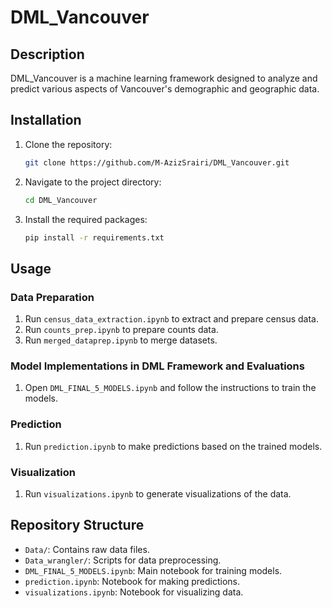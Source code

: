 # DML_Vancouver

## Description
DML_Vancouver is a machine learning framework designed to analyze and predict various aspects of Vancouver's demographic and geographic data.

## Installation
1. Clone the repository:
    ```bash
    git clone https://github.com/M-AzizSrairi/DML_Vancouver.git
    ```
2. Navigate to the project directory:
    ```bash
    cd DML_Vancouver
    ```
3. Install the required packages:
    ```bash
    pip install -r requirements.txt
    ```

## Usage
### Data Preparation
1. Run `census_data_extraction.ipynb` to extract and prepare census data.
2. Run `counts_prep.ipynb` to prepare counts data.
3. Run `merged_dataprep.ipynb` to merge datasets.

### Model Implementations in DML Framework and Evaluations
1. Open `DML_FINAL_5_MODELS.ipynb` and follow the instructions to train the models.

### Prediction
1. Run `prediction.ipynb` to make predictions based on the trained models.

### Visualization
1. Run `visualizations.ipynb` to generate visualizations of the data.

## Repository Structure
- `Data/`: Contains raw data files.
- `Data_wrangler/`: Scripts for data preprocessing.
- `DML_FINAL_5_MODELS.ipynb`: Main notebook for training models.
- `prediction.ipynb`: Notebook for making predictions.
- `visualizations.ipynb`: Notebook for visualizing data.
 
